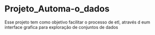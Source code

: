 # Projeto_Automa-o_dados
Esse projeto tem como objetivo facilitar o processo de etl, através d eum interface grafica para exploração de conjuntos de dados
